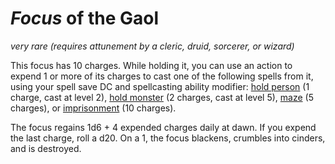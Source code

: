 # *Focus* of the Gaol
*very rare (requires attunement by a cleric, druid, sorcerer, or wizard)*

This focus has 10 charges. While holding it, you can use an action to expend 1 or more of its charges to cast one of the following spells from it, using your spell save DC and spellcasting ability modifier: [hold person](../Spells/hold-person.md) (1 charge, cast at level 2), [hold monster](../Spells/hold-monster.md) (2 charges, cast at level 5), [maze](../Spells/maze.md) (5 charges), or [imprisonment](../Spells/imprisonment.md) (10 charges).

The focus regains 1d6 + 4 expended charges daily at dawn. If you expend the last charge, roll a d20. On a 1, the focus blackens, crumbles into cinders, and is destroyed.
